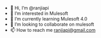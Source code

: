 - 👋 Hi, I’m @ranjiapi
- 👀 I’m interested in Mulesoft
- 🌱 I’m currently learning Mulesoft 4.0
- 💞️ I’m looking to collaborate on mulesoft
- 📫 How to reach me ranjiapi@gmail.com

<!---
ranjiapi/ranjiapi is a ✨ special ✨ repository because its `README.md` (this file) appears on your GitHub profile.
You can click the Preview link to take a look at your changes.
--->
